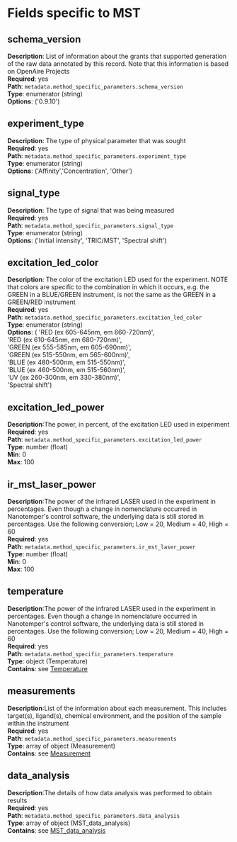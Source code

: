 # Fields specific to MST 

## schema_version 

**Description**: List of information about the grants that supported generation of the raw data annotated by this record. Note that this information is based on OpenAire Projects <br/> 
**Required**: yes <br/>
**Path**: `metadata.method_specific_parameters.schema_version` <br/>
**Type**: enumerator (string) <br/>
**Options**: ('0.9.10') <br/>

## experiment_type 

**Description**: The type of physical parameter that was sought <br/> 
**Required**: yes <br/>
**Path**: `metadata.method_specific_parameters.experiment_type` <br/>
**Type**: enumerator (string) <br/>
**Options**: ('Affinity','Concentration', 'Other') <br/>

## signal_type 

**Description**: The type of signal that was being measured <br/> 
**Required**: yes <br/>
**Path**: `metadata.method_specific_parameters.signal_type` <br/>
**Type**: enumerator (string) <br/>
**Options**: ('Initial intensity', 'TRIC/MST', 'Spectral shift') <br/>

## excitation_led_color

**Description**: The color of the excitation LED used for the experiment.
NOTE that colors are specific to the combination in which it occurs, 
e.g. the GREEN in a BLUE/GREEN instrument, is not the same as the GREEN in a GREEN/RED instrument<br/> 
**Required**: yes <br/>
**Path**: `metadata.method_specific_parameters.excitation_led_color` <br/>
**Type**: enumerator (string) <br/>
**Options**: (
'RED (ex 605-645nm, em 660-720nm)',<br/>
'RED (ex 610-645nm, em 680-720nm)',<br/>
'GREEN (ex 555-585nm, em 605-690nm)',<br/>
'GREEN (ex 515-550nm, em 565-600nm)',<br/>
'BLUE (ex 480-500nm, em 515-550nm)',<br/>
'BLUE (ex 460-500nm, em 515-560nm)',<br/>
'UV (ex 260-300nm, em 330-380nm)',<br/>
'Spectral shift') <br/>

## excitation_led_power

**Description**:The power, in percent, of the excitation LED used in experiment<br/> 
**Required**: yes <br/>
**Path**: `metadata.method_specific_parameters.excitation_led_power` <br/>
**Type**: number (float) <br/>
**Min**: 0 <br/>
**Max**: 100 <br/>

## ir_mst_laser_power

**Description**:The power of the infrared LASER used in the experiment 
in percentages. Even though a change in nomenclature occurred in
Nanotemper's control software, the underlying data is still stored in
percentages. Use the following conversion;
Low = 20, Medium = 40, High = 60 <br/> 
**Required**: yes <br/>
**Path**: `metadata.method_specific_parameters.ir_mst_laser_power` <br/>
**Type**: number (float) <br/>
**Min**: 0 <br/>
**Max**: 100 <br/>

## temperature

**Description**:The power of the infrared LASER used in the experiment 
in percentages. Even though a change in nomenclature occurred in
Nanotemper's control software, the underlying data is still stored in
percentages. Use the following conversion;
Low = 20, Medium = 40, High = 60 <br/> 
**Required**: yes <br/>
**Path**: `metadata.method_specific_parameters.temperature` <br/>
**Type**: object (Temperature) <br/>
**Contains**: see [Temperature](../reusable_elements/temperature.md)

## measurements

**Description**:List of the information about each
measurement. This includes target(s),
ligand(s), chemical environment, and the
position of the sample within the instrument <br/> 
**Required**: yes <br/>
**Path**: `metadata.method_specific_parameters.measurements` <br/>
**Type**: array of object (Measurement) <br/>
**Contains**: see [Measurement](measurement.md)

## data_analysis

**Description**:The details of how data analysis was performed to obtain results <br/> 
**Required**: yes <br/>
**Path**: `metadata.method_specific_parameters.data_analysis` <br/>
**Type**: array of object (MST_data_analysis) <br/>
**Contains**: see [MST_data_analysis](data_analysis.md)
